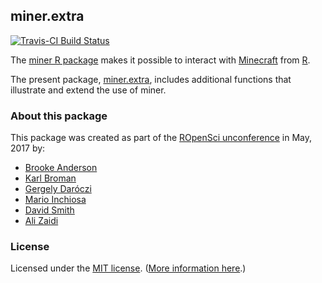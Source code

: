 ## miner.extra

[![Travis-CI Build Status](https://travis-ci.org/ropenscilabs/miner.extra.svg?branch=master)](https://travis-ci.org/ropenscilabs/miner.extra)

The [miner R package](https://github.com/ROpenSciLabs/miner) makes it
possible to interact with [Minecraft](https://minecraft.net) from
[R](https://www.r-project.org).

The present package,
[miner.extra](https://github.com/ROpenSciLabs/miner.extra), includes
additional functions that illustrate and extend the use of miner.


### About this package

This package was created as part of the [ROpenSci unconference](http://unconf17.ropensci.org/)
in May, 2017 by:

* [Brooke Anderson](https://github.com/geanders)
* [Karl Broman](https://github.com/kbroman)
* [Gergely Daróczi](https://github.com/daroczig)
* [Mario Inchiosa](https://github.com/inchiosa)
* [David Smith](https://github.com/revodavid)
* [Ali Zaidi](https://github.com/akzaidi)

### License

Licensed under the [MIT license](https://cran.r-project.org/web/licenses/MIT). ([More information here](https://en.wikipedia.org/wiki/MIT_License).)
